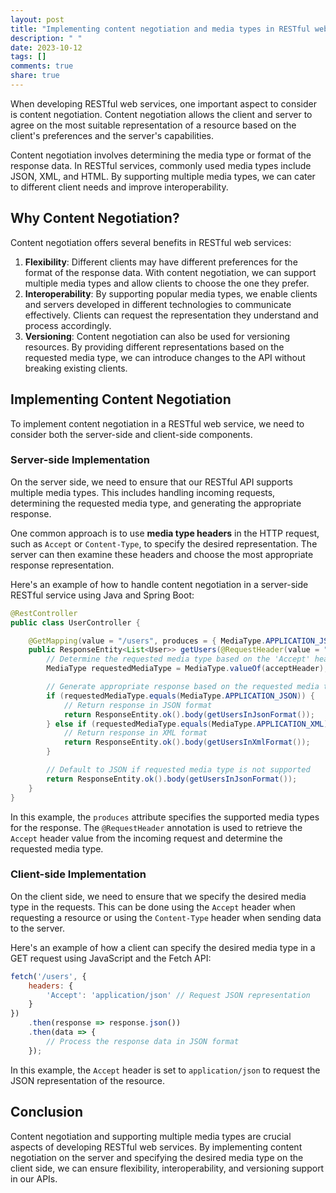 ```yaml
---
layout: post
title: "Implementing content negotiation and media types in RESTful web services"
description: " "
date: 2023-10-12
tags: []
comments: true
share: true
---
```


When developing RESTful web services, one important aspect to consider is content negotiation. Content negotiation allows the client and server to agree on the most suitable representation of a resource based on the client's preferences and the server's capabilities.

Content negotiation involves determining the media type or format of the response data. In RESTful services, commonly used media types include JSON, XML, and HTML. By supporting multiple media types, we can cater to different client needs and improve interoperability.

## Why Content Negotiation?

Content negotiation offers several benefits in RESTful web services:

1. **Flexibility**: Different clients may have different preferences for the format of the response data. With content negotiation, we can support multiple media types and allow clients to choose the one they prefer.
2. **Interoperability**: By supporting popular media types, we enable clients and servers developed in different technologies to communicate effectively. Clients can request the representation they understand and process accordingly.
3. **Versioning**: Content negotiation can also be used for versioning resources. By providing different representations based on the requested media type, we can introduce changes to the API without breaking existing clients.

## Implementing Content Negotiation

To implement content negotiation in a RESTful web service, we need to consider both the server-side and client-side components.

### Server-side Implementation

On the server side, we need to ensure that our RESTful API supports multiple media types. This includes handling incoming requests, determining the requested media type, and generating the appropriate response.

One common approach is to use **media type headers** in the HTTP request, such as `Accept` or `Content-Type`, to specify the desired representation. The server can then examine these headers and choose the most appropriate response representation.

Here's an example of how to handle content negotiation in a server-side RESTful service using Java and Spring Boot:

```java
@RestController
public class UserController {

    @GetMapping(value = "/users", produces = { MediaType.APPLICATION_JSON_VALUE, MediaType.APPLICATION_XML_VALUE })
    public ResponseEntity<List<User>> getUsers(@RequestHeader(value = "Accept", defaultValue = MediaType.APPLICATION_JSON_VALUE) String acceptHeader) {
        // Determine the requested media type based on the 'Accept' header
        MediaType requestedMediaType = MediaType.valueOf(acceptHeader);

        // Generate appropriate response based on the requested media type
        if (requestedMediaType.equals(MediaType.APPLICATION_JSON)) {
            // Return response in JSON format
            return ResponseEntity.ok().body(getUsersInJsonFormat());
        } else if (requestedMediaType.equals(MediaType.APPLICATION_XML)) {
            // Return response in XML format
            return ResponseEntity.ok().body(getUsersInXmlFormat());
        }

        // Default to JSON if requested media type is not supported
        return ResponseEntity.ok().body(getUsersInJsonFormat());
    }
}
```

In this example, the `produces` attribute specifies the supported media types for the response. The `@RequestHeader` annotation is used to retrieve the `Accept` header value from the incoming request and determine the requested media type.

### Client-side Implementation

On the client side, we need to ensure that we specify the desired media type in the requests. This can be done using the `Accept` header when requesting a resource or using the `Content-Type` header when sending data to the server.

Here's an example of how a client can specify the desired media type in a GET request using JavaScript and the Fetch API:

```javascript
fetch('/users', {
    headers: {
        'Accept': 'application/json' // Request JSON representation
    }
})
    .then(response => response.json())
    .then(data => {
        // Process the response data in JSON format
    });
```

In this example, the `Accept` header is set to `application/json` to request the JSON representation of the resource.

## Conclusion

Content negotiation and supporting multiple media types are crucial aspects of developing RESTful web services. By implementing content negotiation on the server and specifying the desired media type on the client side, we can ensure flexibility, interoperability, and versioning support in our APIs.